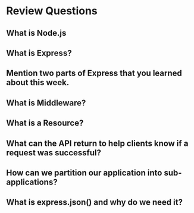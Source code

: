 # Review Questions

## What is Node.js
<!--It is a runtime environment that runs javascript code outside of the browser-->
## What is Express?
<!--It is a framework for Node JS to build Web Apps -->
## Mention two parts of Express that you learned about this week.
<!--Express has built in Middleware that you can use to parse JSON from the body of a database. Express is also very flexible in use than some other web frameworks-->
## What is Middleware?
<!--Middleware is software that sits between the server and client in which code gets executed through the Middlewar function first before reaching the client-->
## What is a Resource?
<!--It is basically and item or object-->
## What can the API return to help clients know if a request was successful?
<!--An HTTP status code of 200-->
## How can we partition our application into sub-applications?
<!--You can seperate your Middleware functions into seperate files-->
## What is express.json() and why do we need it?
<!--It is built in Middleware and we need it to parse JSON data from the database-->